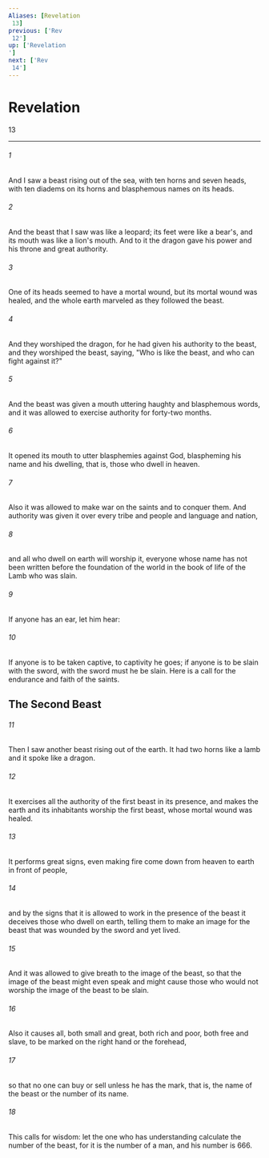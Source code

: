 ```yaml
---
Aliases: [Revelation 13]
previous: ['Rev 12']
up: ['Revelation']
next: ['Rev 14']
---
```

# Revelation 13

***
 

###### 1 
And I saw a beast rising out of the sea, with ten horns and seven heads, with ten diadems on its horns and blasphemous names on its heads.  

###### 2 
And the beast that I saw was like a leopard; its feet were like a bear's, and its mouth was like a lion's mouth. And to it the dragon gave his power and his throne and great authority.  

###### 3 
One of its heads seemed to have a mortal wound, but its mortal wound was healed, and the whole earth marveled as they followed the beast.  

###### 4 
And they worshiped the dragon, for he had given his authority to the beast, and they worshiped the beast, saying, "Who is like the beast, and who can fight against it?"  

###### 5 
And the beast was given a mouth uttering haughty and blasphemous words, and it was allowed to exercise authority for forty-two months.  

###### 6 
It opened its mouth to utter blasphemies against God, blaspheming his name and his dwelling, that is, those who dwell in heaven.  

###### 7 
Also it was allowed to make war on the saints and to conquer them. And authority was given it over every tribe and people and language and nation,  

###### 8 
and all who dwell on earth will worship it, everyone whose name has not been written before the foundation of the world in the book of life of the Lamb who was slain.  

###### 9 
If anyone has an ear, let him hear:  

###### 10 
If anyone is to be taken captive,  to captivity he goes;  if anyone is to be slain with the sword,  with the sword must he be slain. Here is a call for the endurance and faith of the saints.  ## The Second Beast  

###### 11 
Then I saw another beast rising out of the earth. It had two horns like a lamb and it spoke like a dragon.  

###### 12 
It exercises all the authority of the first beast in its presence, and makes the earth and its inhabitants worship the first beast, whose mortal wound was healed.  

###### 13 
It performs great signs, even making fire come down from heaven to earth in front of people,  

###### 14 
and by the signs that it is allowed to work in the presence of the beast it deceives those who dwell on earth, telling them to make an image for the beast that was wounded by the sword and yet lived.  

###### 15 
And it was allowed to give breath to the image of the beast, so that the image of the beast might even speak and might cause those who would not worship the image of the beast to be slain.  

###### 16 
Also it causes all, both small and great, both rich and poor, both free and slave, to be marked on the right hand or the forehead,  

###### 17 
so that no one can buy or sell unless he has the mark, that is, the name of the beast or the number of its name.  

###### 18 
This calls for wisdom: let the one who has understanding calculate the number of the beast, for it is the number of a man, and his number is 666.
